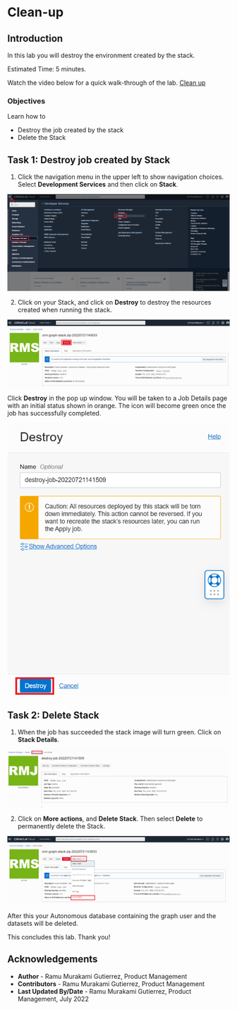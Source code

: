 # Clean-up

## Introduction

In this lab you will destroy the environment created by the stack.

Estimated Time: 5 minutes.

Watch the video below for a quick walk-through of the lab.
[Clean up](videohub:1_oc7filj5)

### Objectives

Learn how to
- Destroy the job created by the stack
- Delete the Stack

## Task 1: Destroy job created by Stack

1. Click the navigation menu in the upper left to show navigation choices. Select **Development Services** and then click on **Stack**.

  ![Steps on how to get to Stack in the OCI navigation menu](./images/stack-in-oci.png "")

2. Click on your Stack, and click on **Destroy** to destroy the resources created when running the stack.

  ![Shows how to destroy the stack](./images/destroy-stack.png "")

  Click **Destroy** in the pop up window. You will be taken to a Job Details page with an initial status shown in orange. The icon will become green once the job has successfully completed.

  ![Shows how to destroy the stack final step](./images/destroy-final.png "")

## Task 2: Delete Stack

1. When the job has succeeded the stack image will turn green. Click on **Stack Details**.

  ![How to get back to Stack Details](./images/stack-details.png "")

2. Click on **More actions**, and **Delete Stack**. Then select **Delete** to permanently delete the Stack.

  ![Steps on how to delete Stack](./images/delete-stack.png "")

  After this your Autonomous database containing the graph user and the datasets will be deleted.

This concludes this lab. Thank you!

## Acknowledgements
* **Author** - Ramu Murakami Gutierrez, Product Management
* **Contributors** - Ramu Murakami Gutierrez, Product Management
* **Last Updated By/Date** - Ramu Murakami Gutierrez, Product Management, July 2022    
